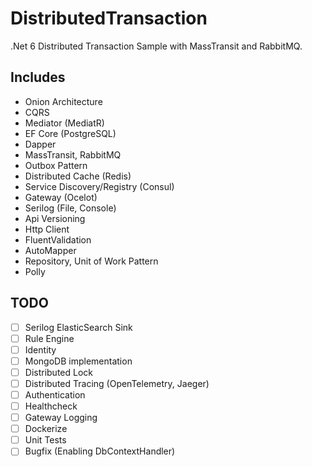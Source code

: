 # DistributedTransaction

.Net 6 Distributed Transaction Sample with MassTransit and RabbitMQ.

## Includes

- Onion Architecture
- CQRS
- Mediator (MediatR)
- EF Core (PostgreSQL)
- Dapper
- MassTransit, RabbitMQ
- Outbox Pattern
- Distributed Cache (Redis)
- Service Discovery/Registry (Consul)
- Gateway (Ocelot)
- Serilog (File, Console)
- Api Versioning
- Http Client
- FluentValidation
- AutoMapper
- Repository, Unit of Work Pattern
- Polly

## TODO
- [ ] Serilog ElasticSearch Sink
- [ ] Rule Engine
- [ ] Identity
- [ ] MongoDB implementation
- [ ] Distributed Lock
- [ ] Distributed Tracing (OpenTelemetry, Jaeger)
- [ ] Authentication
- [ ] Healthcheck
- [ ] Gateway Logging
- [ ] Dockerize
- [ ] Unit Tests
- [ ] Bugfix (Enabling DbContextHandler)